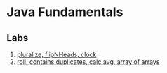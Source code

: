 # Java Fundamentals

## Labs
1. [pluralize, flipNHeads, clock](https://github.com/KKetter/java-fundamentals/blob/master/basics/Main.java)
2. [roll, contains duplicates, calc avg, array of arrays](https://github.com/KKetter/java-fundamentals/blob/Lab02-Setup/basiclibrary/src/main/java/basiclibrary/Library.java)